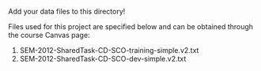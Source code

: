 Add your data files to this directory!

Files used for this project are specified below and can be obtained through the course Canvas page:

1. SEM-2012-SharedTask-CD-SCO-training-simple.v2.txt
2. SEM-2012-SharedTask-CD-SCO-dev-simple.v2.txt
